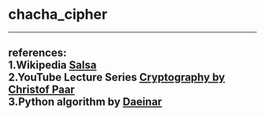 
# chacha_cipher
***


references: <br />
1.Wikipedia [Salsa](https://en.wikipedia.org/wiki/Salsa20)  <br />
2.YouTube Lecture Series [Cryptography by Christof Paar](https://www.youtube.com/channel/UC1usFRN4LCMcfIV7UjHNuQg)   <br />
3.Python algorithm by [Daeinar](https://github.com/Daeinar/salsa20/blob/master/salsa.py)   <br />
---
